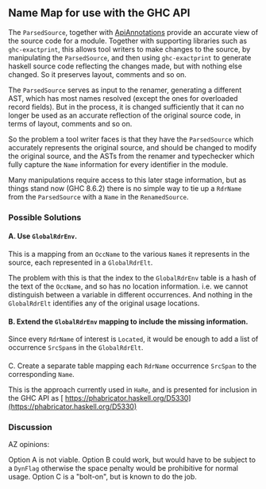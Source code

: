 ## Name Map for use with the GHC API



The `ParsedSource`, together with [ApiAnnotations](api-annotations) provide an accurate view of the source code for a module.  Together with supporting libraries such as `ghc-exactprint`, this allows tool writers to make changes to the source, by manipulating the `ParsedSource`, and then using `ghc-exactprint` to generate haskell source code reflecting the changes made, but with nothing else changed. So it preserves layout, comments and so on.



The `ParsedSource` serves as input to the renamer, generating a different AST, which has most names resolved (except the ones for overloaded record fields).  But in the process, it is changed sufficiently that it can no longer be used as an accurate reflection of the original source code, in terms of layout, comments and so on.



So the problem a tool writer faces is that they have the `ParsedSource` which accurately represents the original source, and should be changed to modify the original source, and the ASTs from the renamer and typechecker which fully capture the `Name` information for every identifier in the module.



Many manipulations require access to this later stage information, but as things stand now (GHC 8.6.2) there is no simple way to tie up a `RdrName` from the `ParsedSource` with a `Name` in the `RenamedSource`.


### Possible Solutions


#### A. Use `GlobalRdrEnv`.



This is a mapping from an `OccName` to the various `Name`s it represents in the source, each represented in a `GlobalRdrElt`.



The problem with this is that the index to the `GlobalRdrEnv` table is a hash of the text of the `OccName`, and so has no location information. i.e. we cannot distinguish between a variable in different occurrences. And nothing in the `GlobalRdrElt` identifies any of the original usage locations.


#### B. Extend the `GlobalRdrEnv` mapping to include the missing information.



Since every `RdrName` of interest is `Located`, it would be enough to add a list of occurrence `SrcSpan`s in the `GlobalRdrElt`.


####
C. Create a separate table mapping each `RdrName` occurrence `SrcSpan` to the corresponding `Name`.



This is the approach currently used in `HaRe`, and is presented for inclusion in the GHC API as [
https://phabricator.haskell.org/D5330](https://phabricator.haskell.org/D5330)


### Discussion



AZ opinions:



Option A is not viable. Option B could work, but would have to be subject to a `DynFlag` otherwise the space penalty would be prohibitive for normal usage.
Option C is a "bolt-on", but is known to do the job.
 


